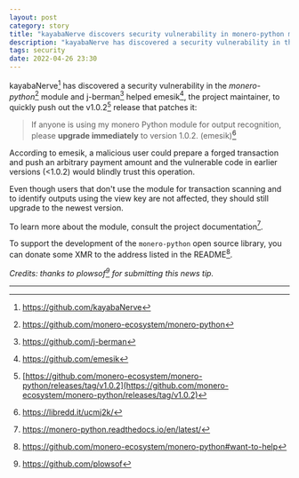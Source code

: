 ```yaml
---
layout: post
category: story
title: "kayabaNerve discovers security vulnerability in monero-python module, j-berman helps emesik release v1.0.2 patch"
description: "kayabaNerve has discovered a security vulnerability in the 'monero-python' module and j-berman helped emesik, the project maintainer, to quickly push out the v1.0.2 release that patches it."
tags: security
date: 2022-04-26 23:30
---
```


kayabaNerve[^1] has discovered a security vulnerability in the *monero-python*[^2] module and j-berman[^3] helped emesik[^4], the project maintainer, to quickly push out the v1.0.2[^5] release that patches it:

> If anyone is using my monero Python module for output recognition, please **upgrade immediately** to version 1.0.2. (emesik)[^6]

According to emesik, a malicious user could prepare a forged transaction and push an arbitrary payment amount and the vulnerable code in earlier versions (<1.0.2) would blindly trust this operation.

Even though users that don't use the module for transaction scanning and to identify outputs using the view key are not affected, they should still upgrade to the newest version.

To learn more about the module, consult the project documentation[^7].

To support the development of the `monero-python` open source library, you can donate some XMR to the address listed in the README[^8].

*Credits: thanks to plowsof[^9] for submitting this news tip.*

---

[^1]: https://github.com/kayabaNerve
[^2]: https://github.com/monero-ecosystem/monero-python 
[^3]: https://github.com/j-berman
[^4]: https://github.com/emesik
[^5]: [https://github.com/monero-ecosystem/monero-python/releases/tag/v1.0.2](https://github.com/monero-ecosystem/monero-python/releases/tag/v1.0.2)
[^6]: https://libredd.it/ucmj2k/
[^7]: https://monero-python.readthedocs.io/en/latest/
[^8]: https://github.com/monero-ecosystem/monero-python#want-to-help
[^9]: https://github.com/plowsof
